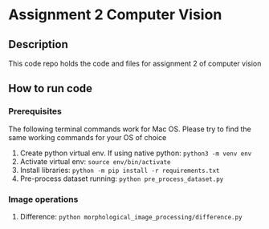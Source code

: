 # Assignment 2 Computer Vision

## Description

This code repo holds the code and files for assignment 2 of computer vision

## How to run code

### Prerequisites

The following terminal commands work for Mac OS. Please try to find the same working commands for your OS of choice

1. Create python virtual env. If using native python: `python3 -m venv env`
2. Activate virtual env: `source env/bin/activate`
3. Install libraries: `python -m pip install -r requirements.txt`
4. Pre-process dataset running: `python pre_process_dataset.py`

### Image operations

1. Difference: `python morphological_image_processing/difference.py`

